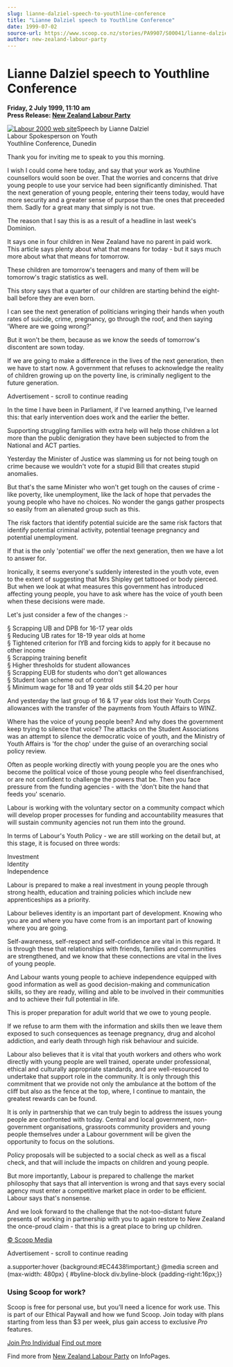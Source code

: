 ```yaml
---
slug: lianne-dalziel-speech-to-youthline-conference
title: "Lianne Dalziel speech to Youthline Conference"
date: 1999-07-02
source-url: https://www.scoop.co.nz/stories/PA9907/S00041/lianne-dalziel-speech-to-youthline-conference.htm
author: new-zealand-labour-party
---
```

Lianne Dalziel speech to Youthline Conference
=============================================

**Friday, 2 July 1999, 11:10 am**  
**Press Release: [New Zealand Labour Party](https://info.scoop.co.nz/New_Zealand_Labour_Party)**

[![Labour
2000 web site](http://www.labour.org.nz/images/logomed.jpg)](http://www.labour.org.nz)Speech by Lianne Dalziel  
Labour Spokesperson on Youth  
Youthline Conference, Dunedin

Thank you for inviting me to speak to you this morning.

I wish I could come here today, and say that your work as Youthline counsellors would soon be over. That the worries and concerns that drive young people to use your service had been significantly diminished. That the next generation of young people, entering their teens today, would have more security and a greater sense of purpose than the ones that preceeded them. Sadly for a great many that simply is not true.

The reason that I say this is as a result of a headline in last week's Dominion.

It says one in four children in New Zealand have no parent in paid work. This article says plenty about what that means for today - but it says much more about what that means for tomorrow.

These children are tomorrow's teenagers and many of them will be tomorrow's tragic statistics as well.

This story says that a quarter of our children are starting behind the eight-ball before they are even born.

I can see the next generation of politicians wringing their hands when youth rates of suicide, crime, pregnancy, go through the roof, and then saying 'Where are we going wrong?'

But it won't be them, because as we know the seeds of tomorrow's discontent are sown today.

If we are going to make a difference in the lives of the next generation, then we have to start now. A government that refuses to acknowledge the reality of children growing up on the poverty line, is criminally negligent to the future generation.

Advertisement - scroll to continue reading





In the time I have been in Parliament, if I've learned anything, I've learned this: that early intervention does work and the earlier the better.

Supporting struggling families with extra help will help those children a lot more than the public denigration they have been subjected to from the National and ACT parties.

Yesterday the Minister of Justice was slamming us for not being tough on crime because we wouldn't vote for a stupid Bill that creates stupid anomalies.

But that's the same Minister who won't get tough on the causes of crime - like poverty, like unemployment, like the lack of hope that pervades the young people who have no choices. No wonder the gangs gather prospects so easily from an alienated group such as this.

The risk factors that identify potential suicide are the same risk factors that identify potential criminal activity, potential teenage pregnancy and potential unemployment.

If that is the only 'potential' we offer the next generation, then we have a lot to answer for.

Ironically, it seems everyone's suddenly interested in the youth vote, even to the extent of suggesting that Mrs Shipley get tattooed or body pierced. But when we look at what measures this government has introduced affecting young people, you have to ask where has the voice of youth been when these decisions were made.

Let's just consider a few of the changes :-

§ Scrapping UB and DPB for 16-17 year olds  
§ Reducing UB rates for 18-19 year olds at home  
§ Tightened criterion for IYB and forcing kids to apply for it because no other income  
§ Scrapping training benefit  
§ Higher thresholds for student allowances  
§ Scrapping EUB for students who don't get allowances  
§ Student loan scheme out of control  
§ Minimum wage for 18 and 19 year olds still $4.20 per hour

And yesterday the last group of 16 & 17 year olds lost their Youth Corps allowances with the transfer of the payments from Youth Affairs to WINZ.

Where has the voice of young people been? And why does the government keep trying to silence that voice? The attacks on the Student Associations was an attempt to silence the democratic voice of youth, and the Ministry of Youth Affairs is 'for the chop' under the guise of an overarching social policy review.

Often as people working directly with young people you are the ones who become the political voice of those young people who feel disenfranchised, or are not confident to challenge the powers that be. Then you face pressure from the funding agencies - with the 'don't bite the hand that feeds you' scenario.

Labour is working with the voluntary sector on a community compact which will develop proper processes for funding and accountability measures that will sustain community agencies not run them into the ground.

In terms of Labour's Youth Policy - we are still working on the detail but, at this stage, it is focused on three words:

Investment  
Identity  
Independence

Labour is prepared to make a real investment in young people through strong health, education and training policies which include new apprenticeships as a priority.

Labour believes identity is an important part of development. Knowing who you are and where you have come from is an important part of knowing where you are going.

Self-awareness, self-respect and self-confidence are vital in this regard. It is through these that relationships with friends, families and communities are strengthened, and we know that these connections are vital in the lives of young people.

And Labour wants young people to achieve independence equipped with good information as well as good decision-making and communication skills, so they are ready, willing and able to be involved in their communities and to achieve their full potential in life.

This is proper preparation for adult world that we owe to young people.

If we refuse to arm them with the information and skills then we leave them exposed to such consequences as teenage pregnancy, drug and alcohol addiction, and early death through high risk behaviour and suicide.

Labour also believes that it is vital that youth workers and others who work directly with young people are well trained, operate under professional, ethical and culturally appropriate standards, and are well-resourced to undertake that support role in the community. It is only through this commitment that we provide not only the ambulance at the bottom of the cliff but also as the fence at the top, where, I continue to mantain, the greatest rewards can be found.

It is only in partnership that we can truly begin to address the issues young people are confronted with today. Central and local government, non-government organisations, grassroots community providers and young people themselves under a Labour government will be given the opportunity to focus on the solutions.

Policy proposals will be subjected to a social check as well as a fiscal check, and that will include the impacts on children and young people.

But more importantly, Labour is prepared to challenge the market philosophy that says that all intervention is wrong and that says every social agency must enter a competitive market place in order to be efficient. Labour says that's nonsense.

And we look forward to the challenge that the not-too-distant future presents of working in partnership with you to again restore to New Zealand the once-proud claim - that this is a great place to bring up children.  

[© Scoop Media](http://www.scoop.co.nz/about/terms.html)  

Advertisement - scroll to continue reading



a.supporter:hover {background:#EC4438!important;} @media screen and (max-width: 480px) { #byline-block div.byline-block {padding-right:16px;}}

### Using Scoop for work?

Scoop is free for personal use, but you’ll need a licence for work use. This is part of our Ethical Paywall and how we fund Scoop. Join today with plans starting from less than $3 per week, plus gain access to exclusive _Pro_ features.  
  
[Join Pro Individual](https://pro.scoop.co.nz/Individual/?from=ProIn24) [Find out more](https://pro.scoop.co.nz/using-scoop-for-work/?from=ProIn24)

Find more from [New Zealand Labour Party](https://info.scoop.co.nz/New_Zealand_Labour_Party) on InfoPages.